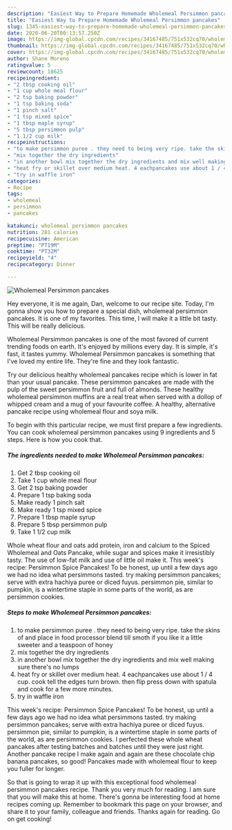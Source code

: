 ```yaml
---
description: "Easiest Way to Prepare Homemade Wholemeal Persimmon pancakes"
title: "Easiest Way to Prepare Homemade Wholemeal Persimmon pancakes"
slug: 1345-easiest-way-to-prepare-homemade-wholemeal-persimmon-pancakes
date: 2020-06-20T00:13:57.250Z
image: https://img-global.cpcdn.com/recipes/34167485/751x532cq70/wholemeal-persimmon-pancakes-recipe-main-photo.jpg
thumbnail: https://img-global.cpcdn.com/recipes/34167485/751x532cq70/wholemeal-persimmon-pancakes-recipe-main-photo.jpg
cover: https://img-global.cpcdn.com/recipes/34167485/751x532cq70/wholemeal-persimmon-pancakes-recipe-main-photo.jpg
author: Shane Moreno
ratingvalue: 5
reviewcount: 18625
recipeingredient:
- "2 tbsp cooking oil"
- "1 cup whole meal flour"
- "2 tsp baking powder"
- "1 tsp baking soda"
- "1 pinch salt"
- "1 tsp mixed spice"
- "1 tbsp maple syrup"
- "5 tbsp persimmon pulp"
- "1 1/2 cup milk"
recipeinstructions:
- "to make persimmon puree . they need to being very ripe. take the skins of and place in food processor blend till smoth if you like it a little sweeter and a teaspoon of honey"
- "mix together the dry ingredients"
- "in another bowl mix together the dry ingredients and mix well making sure there&#39;s no lumps"
- "heat fry or skillet over medium heat. 4 eachpancakes use about 1 / 4 cup. cook tell the edges turn brown. then flip press down with spatula and cook for a few more minutes."
- "try in waffle iron"
categories:
- Recipe
tags:
- wholemeal
- persimmon
- pancakes

katakunci: wholemeal persimmon pancakes 
nutrition: 281 calories
recipecuisine: American
preptime: "PT19M"
cooktime: "PT32M"
recipeyield: "4"
recipecategory: Dinner

---
```



![Wholemeal Persimmon pancakes](https://img-global.cpcdn.com/recipes/34167485/751x532cq70/wholemeal-persimmon-pancakes-recipe-main-photo.jpg)

Hey everyone, it is me again, Dan, welcome to our recipe site. Today, I'm gonna show you how to prepare a special dish, wholemeal persimmon pancakes. It is one of my favorites. This time, I will make it a little bit tasty. This will be really delicious.

Wholemeal Persimmon pancakes is one of the most favored of current trending foods on earth. It's enjoyed by millions every day. It is simple, it's fast, it tastes yummy. Wholemeal Persimmon pancakes is something that I've loved my entire life. They're fine and they look fantastic.

Try our delicious healthy wholemeal pancakes recipe which is lower in fat than your usual pancake. These persimmon pancakes are made with the pulp of the sweet persimmon fruit and full of almonds. These healthy wholemeal persimmon muffins are a real treat when served with a dollop of whipped cream and a mug of your favourite coffee. A healthy, alternative pancake recipe using wholemeal flour and soya milk.


To begin with this particular recipe, we must first prepare a few ingredients. You can cook wholemeal persimmon pancakes using 9 ingredients and 5 steps. Here is how you cook that.

<!--inarticleads1-->

##### The ingredients needed to make Wholemeal Persimmon pancakes:

1. Get 2 tbsp cooking oil
1. Take 1 cup whole meal flour
1. Get 2 tsp baking powder
1. Prepare 1 tsp baking soda
1. Make ready 1 pinch salt
1. Make ready 1 tsp mixed spice
1. Prepare 1 tbsp maple syrup
1. Prepare 5 tbsp persimmon pulp
1. Take 1 1/2 cup milk


Whole wheat flour and oats add protein, iron and calcium to the Spiced Wholemeal and Oats Pancake, while sugar and spices make it irresistibly tasty. The use of low-fat milk and use of little oil make it. This week&#39;s recipe: Persimmon Spice Pancakes! To be honest, up until a few days ago we had no idea what persimmons tasted. try making persimmon pancakes; serve with extra hachiya puree or diced fuyus. persimmon pie, similar to pumpkin, is a wintertime staple in some parts of the world, as are persimmon cookies. 

<!--inarticleads2-->

##### Steps to make Wholemeal Persimmon pancakes:

1. to make persimmon puree . they need to being very ripe. take the skins of and place in food processor blend till smoth if you like it a little sweeter and a teaspoon of honey
1. mix together the dry ingredients
1. in another bowl mix together the dry ingredients and mix well making sure there&#39;s no lumps
1. heat fry or skillet over medium heat. 4 eachpancakes use about 1 / 4 cup. cook tell the edges turn brown. then flip press down with spatula and cook for a few more minutes.
1. try in waffle iron


This week&#39;s recipe: Persimmon Spice Pancakes! To be honest, up until a few days ago we had no idea what persimmons tasted. try making persimmon pancakes; serve with extra hachiya puree or diced fuyus. persimmon pie, similar to pumpkin, is a wintertime staple in some parts of the world, as are persimmon cookies. I perfected these whole wheat pancakes after testing batches and batches until they were just right. Another pancake recipe I make again and again are these chocolate chip banana pancakes, so good! Pancakes made with wholemeal flour to keep you fuller for longer. 

So that is going to wrap it up with this exceptional food wholemeal persimmon pancakes recipe. Thank you very much for reading. I am sure that you will make this at home. There's gonna be interesting food at home recipes coming up. Remember to bookmark this page on your browser, and share it to your family, colleague and friends. Thanks again for reading. Go on get cooking!
